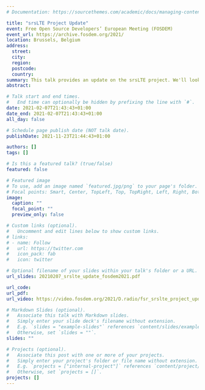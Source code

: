 ```yaml
---
# Documentation: https://sourcethemes.com/academic/docs/managing-content/

title: "srsLTE Project Update"
event: Free Open Source Developers’ European Meeting (FOSDEM)
event_url: https://archive.fosdem.org/2021/
location: Brussels, Belgium
address:
  street:
  city:
  region:
  postcode:
  country:
summary: This talk provides an update on the srsLTE project. We'll look at the two past releases in 2020 and, more importantly, provide an outlook on the two upcoming releases for 2021 which will include 5G NSA support.
abstract:

# Talk start and end times.
#   End time can optionally be hidden by prefixing the line with `#`.
date: 2021-02-07T21:43:43+01:00
date_end: 2021-02-07T21:43:43+01:00
all_day: false

# Schedule page publish date (NOT talk date).
publishDate: 2021-11-23T21:44:43+01:00

authors: []
tags: []

# Is this a featured talk? (true/false)
featured: false

# Featured image
# To use, add an image named `featured.jpg/png` to your page's folder. 
# Focal points: Smart, Center, TopLeft, Top, TopRight, Left, Right, BottomLeft, Bottom, BottomRight.
image:
  caption: ""
  focal_point: ""
  preview_only: false

# Custom links (optional).
#   Uncomment and edit lines below to show custom links.
# links:
# - name: Follow
#   url: https://twitter.com
#   icon_pack: fab
#   icon: twitter

# Optional filename of your slides within your talk's folder or a URL.
url_slides: 20210207_srslte_update_fosdem2021.pdf

url_code:
url_pdf:
url_video: https://video.fosdem.org/2021/D.radio/fsr_srslte_project_update.mp4

# Markdown Slides (optional).
#   Associate this talk with Markdown slides.
#   Simply enter your slide deck's filename without extension.
#   E.g. `slides = "example-slides"` references `content/slides/example-slides.md`.
#   Otherwise, set `slides = ""`.
slides: ""

# Projects (optional).
#   Associate this post with one or more of your projects.
#   Simply enter your project's folder or file name without extension.
#   E.g. `projects = ["internal-project"]` references `content/project/deep-learning/index.md`.
#   Otherwise, set `projects = []`.
projects: []
---
```

